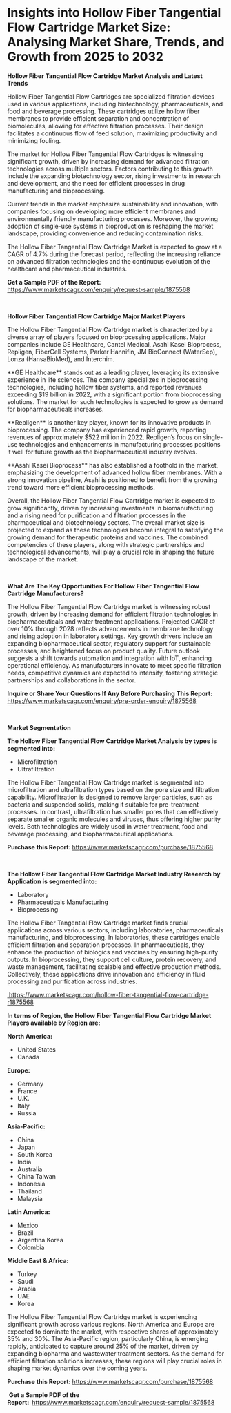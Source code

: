 <p><h1>Insights into Hollow Fiber Tangential Flow Cartridge Market Size: Analysing Market Share, Trends, and Growth from 2025 to 2032</h1></p><p><strong>Hollow Fiber Tangential Flow Cartridge Market Analysis and Latest Trends</strong></p>
<p><p>Hollow Fiber Tangential Flow Cartridges are specialized filtration devices used in various applications, including biotechnology, pharmaceuticals, and food and beverage processing. These cartridges utilize hollow fiber membranes to provide efficient separation and concentration of biomolecules, allowing for effective filtration processes. Their design facilitates a continuous flow of feed solution, maximizing productivity and minimizing fouling.</p><p>The market for Hollow Fiber Tangential Flow Cartridges is witnessing significant growth, driven by increasing demand for advanced filtration technologies across multiple sectors. Factors contributing to this growth include the expanding biotechnology sector, rising investments in research and development, and the need for efficient processes in drug manufacturing and bioprocessing. </p><p>Current trends in the market emphasize sustainability and innovation, with companies focusing on developing more efficient membranes and environmentally friendly manufacturing processes. Moreover, the growing adoption of single-use systems in bioproduction is reshaping the market landscape, providing convenience and reducing contamination risks.</p><p>The Hollow Fiber Tangential Flow Cartridge Market is expected to grow at a CAGR of 4.7% during the forecast period, reflecting the increasing reliance on advanced filtration technologies and the continuous evolution of the healthcare and pharmaceutical industries.</p></p>
<p><strong>Get a Sample PDF of the Report:&nbsp;</strong> <a href="https://www.marketscagr.com/enquiry/request-sample/1875568?utm_campaign=2467&utm_medium=2&utm_source=Github&utm_content=ia&utm_term=14042025&utm_id=hollow-fiber-tangential-flow-cartridge">https://www.marketscagr.com/enquiry/request-sample/1875568</a></p>
<p>&nbsp;</p>
<p><strong>Hollow Fiber Tangential Flow Cartridge Major Market Players</strong></p>
<p><p>The Hollow Fiber Tangential Flow Cartridge market is characterized by a diverse array of players focused on bioprocessing applications. Major companies include GE Healthcare, Cantel Medical, Asahi Kasei Bioprocess, Repligen, FiberCell Systems, Parker Hannifin, JM BioConnect (WaterSep), Lonza (HansaBioMed), and Interchim.</p><p>**GE Healthcare** stands out as a leading player, leveraging its extensive experience in life sciences. The company specializes in bioprocessing technologies, including hollow fiber systems, and reported revenues exceeding $19 billion in 2022, with a significant portion from bioprocessing solutions. The market for such technologies is expected to grow as demand for biopharmaceuticals increases.</p><p>**Repligen** is another key player, known for its innovative products in bioprocessing. The company has experienced rapid growth, reporting revenues of approximately $522 million in 2022. Repligen’s focus on single-use technologies and enhancements in manufacturing processes positions it well for future growth as the biopharmaceutical industry evolves.</p><p>**Asahi Kasei Bioprocess** has also established a foothold in the market, emphasizing the development of advanced hollow fiber membranes. With a strong innovation pipeline, Asahi is positioned to benefit from the growing trend toward more efficient bioprocessing methods.</p><p>Overall, the Hollow Fiber Tangential Flow Cartridge market is expected to grow significantly, driven by increasing investments in biomanufacturing and a rising need for purification and filtration processes in the pharmaceutical and biotechnology sectors. The overall market size is projected to expand as these technologies become integral to satisfying the growing demand for therapeutic proteins and vaccines. The combined competencies of these players, along with strategic partnerships and technological advancements, will play a crucial role in shaping the future landscape of the market.</p></p>
<p>&nbsp;</p>
<p><strong>What Are The Key Opportunities For Hollow Fiber Tangential Flow Cartridge Manufacturers?</strong></p>
<p><p>The Hollow Fiber Tangential Flow Cartridge market is witnessing robust growth, driven by increasing demand for efficient filtration technologies in biopharmaceuticals and water treatment applications. Projected CAGR of over 10% through 2028 reflects advancements in membrane technology and rising adoption in laboratory settings. Key growth drivers include an expanding biopharmaceutical sector, regulatory support for sustainable processes, and heightened focus on product quality. Future outlook suggests a shift towards automation and integration with IoT, enhancing operational efficiency. As manufacturers innovate to meet specific filtration needs, competitive dynamics are expected to intensify, fostering strategic partnerships and collaborations in the sector.</p></p>
<p><strong>Inquire or Share Your Questions If Any Before Purchasing This Report:</strong> <a href="https://www.marketscagr.com/enquiry/pre-order-enquiry/1875568?utm_campaign=2467&utm_medium=2&utm_source=Github&utm_content=ia&utm_term=14042025&utm_id=hollow-fiber-tangential-flow-cartridge">https://www.marketscagr.com/enquiry/pre-order-enquiry/1875568</a></p>
<p>&nbsp;</p>
<p><strong>Market Segmentation</strong></p>
<p><strong>The Hollow Fiber Tangential Flow Cartridge Market Analysis by types is segmented into:</strong></p>
<p><ul><li>Microfiltration</li><li>Ultrafiltration</li></ul></p>
<p><p>The Hollow Fiber Tangential Flow Cartridge market is segmented into microfiltration and ultrafiltration types based on the pore size and filtration capability. Microfiltration is designed to remove larger particles, such as bacteria and suspended solids, making it suitable for pre-treatment processes. In contrast, ultrafiltration has smaller pores that can effectively separate smaller organic molecules and viruses, thus offering higher purity levels. Both technologies are widely used in water treatment, food and beverage processing, and biopharmaceutical applications.</p></p>
<p><strong>Purchase this Report:&nbsp;</strong><a href="https://www.marketscagr.com/purchase/1875568?utm_campaign=2467&utm_medium=2&utm_source=Github&utm_content=ia&utm_term=14042025&utm_id=hollow-fiber-tangential-flow-cartridge">https://www.marketscagr.com/purchase/1875568</a></p>
<p>&nbsp;</p>
<p><strong>The Hollow Fiber Tangential Flow Cartridge Market Industry Research by Application is segmented into:</strong></p>
<p><ul><li>Laboratory</li><li>Pharmaceuticals Manufacturing</li><li>Bioprocessing</li></ul></p>
<p><p>The Hollow Fiber Tangential Flow Cartridge market finds crucial applications across various sectors, including laboratories, pharmaceuticals manufacturing, and bioprocessing. In laboratories, these cartridges enable efficient filtration and separation processes. In pharmaceuticals, they enhance the production of biologics and vaccines by ensuring high-purity outputs. In bioprocessing, they support cell culture, protein recovery, and waste management, facilitating scalable and effective production methods. Collectively, these applications drive innovation and efficiency in fluid processing and purification across industries.</p></p>
<p><a href="https://www.marketscagr.com/hollow-fiber-tangential-flow-cartridge-r1875568?utm_campaign=2467&utm_medium=2&utm_source=Github&utm_content=ia&utm_term=14042025&utm_id=hollow-fiber-tangential-flow-cartridge">&nbsp;https://www.marketscagr.com/hollow-fiber-tangential-flow-cartridge-r1875568</a></p>
<p><strong>In terms of Region, the Hollow Fiber Tangential Flow Cartridge Market Players available by Region are:</strong></p>
<p>
    <p> <strong> North America: </strong>
        <ul>
            <li>United States</li>
            <li>Canada</li>
        </ul>
        </p> 
    <p> <strong> Europe: </strong>
        <ul>
            <li>Germany</li>
            <li>France</li>
            <li>U.K.</li>
            <li>Italy</li>
            <li>Russia</li>
        </ul>
        </p> 
    <p> <strong> Asia-Pacific: </strong>
        <ul>
            <li>China</li>
            <li>Japan</li>
            <li>South Korea</li>
            <li>India</li>
            <li>Australia</li>
            <li>China Taiwan</li>
            <li>Indonesia</li>
            <li>Thailand</li>
            <li>Malaysia</li>
        </ul>
        </p> 
    <p> <strong> Latin America: </strong>
        <ul>
            <li>Mexico</li>
            <li>Brazil</li>
            <li>Argentina Korea</li>
            <li>Colombia</li>
        </ul>
        </p> 
    <p> <strong> Middle East & Africa: </strong>
        <ul>
            <li>Turkey</li>
            <li>Saudi</li>
            <li>Arabia</li>
            <li>UAE</li>
            <li>Korea</li>
        </ul>
    </p>
    </p>
<p><p>The Hollow Fiber Tangential Flow Cartridge market is experiencing significant growth across various regions. North America and Europe are expected to dominate the market, with respective shares of approximately 35% and 30%. The Asia-Pacific region, particularly China, is emerging rapidly, anticipated to capture around 25% of the market, driven by expanding biopharma and wastewater treatment sectors. As the demand for efficient filtration solutions increases, these regions will play crucial roles in shaping market dynamics over the coming years.</p></p>
<p><strong>Purchase this Report: </strong><a href="https://www.marketscagr.com/purchase/1875568?utm_campaign=2467&utm_medium=2&utm_source=Github&utm_content=ia&utm_term=14042025&utm_id=hollow-fiber-tangential-flow-cartridge">https://www.marketscagr.com/purchase/1875568</a></p>
<p>&nbsp;<strong>Get a Sample PDF of the Report:&nbsp;&nbsp;</strong><a href="https://www.marketscagr.com/enquiry/request-sample/1875568?utm_campaign=2467&utm_medium=2&utm_source=Github&utm_content=ia&utm_term=14042025&utm_id=hollow-fiber-tangential-flow-cartridge">https://www.marketscagr.com/enquiry/request-sample/1875568</a></p>
<p><strong></strong></p>
<p><p></p><p></p><p></p></p>